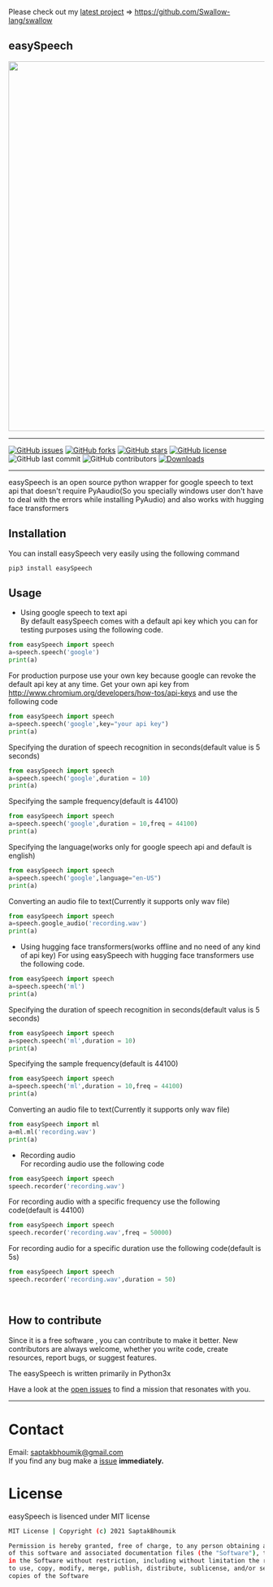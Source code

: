 Please check out my  [latest project](https://github.com/Swallow-lang/swallow) => https://github.com/Swallow-lang/swallow

## easySpeech
<p align="center">
<a href="https://github.com/SaptakBhoumik/easySpeech/"><img width="727" src="https://img.shields.io/badge/easySpeech-lightgray.svg?logo=appveyor&longCache=true&style=popout"></a>
</p> 

---
[![GitHub issues](https://img.shields.io/github/issues/SaptakBhoumik/easySpeech)](https://github.com/SaptakBhoumik/easySpeech/issues)
[![GitHub forks](https://img.shields.io/github/forks/SaptakBhoumik/easySpeech)](https://github.com/SaptakBhoumik/easySpeech/network/members)
[![GitHub stars](https://img.shields.io/github/stars/SaptakBhoumik/easySpeech)](https://github.com/SaptakBhoumik/easySpeech/stargazers)
[![GitHub license](https://img.shields.io/github/license/SaptakBhoumik/easySpeech)](https://www.github.com/SaptakBhoumik/easySpeech/tree/master/LICENSE)
![GitHub last commit](https://img.shields.io/github/last-commit/SaptakBhoumik/easySpeech)
![GitHub contributors](https://img.shields.io/github/contributors/SaptakBhoumik/easySpeech)
[![Downloads](https://static.pepy.tech/badge/easySpeech)](https://pypi.org/project/easySpeech)

<hr>
easySpeech is an open source python wrapper for google speech to text api that doesn't require PyAaudio(So you specially windows user don't have to deal with the errors while installing PyAudio) and also works with hugging face transformers
<br>


## Installation
You can install easySpeech very easily using the following command<br>
```
pip3 install easySpeech
```

## Usage
* Using google speech to text api <br>
By default easySpeech comes with a default api key which you can for testing purposes using the following code.
```python
from easySpeech import speech
a=speech.speech('google')
print(a)
```
For production purpose use your own key because google can revoke the default api key at any time. Get your own api key from http://www.chromium.org/developers/how-tos/api-keys and use the following code
```python
from easySpeech import speech
a=speech.speech('google',key="your api key")
print(a)
```
Specifying the duration of speech recognition in seconds(default value is 5 seconds)
```python
from easySpeech import speech
a=speech.speech('google',duration = 10)
print(a)
```
Specifying the sample frequency(default is 44100)
```python
from easySpeech import speech
a=speech.speech('google',duration = 10,freq = 44100)
print(a)
```
Specifying the language(works only for google speech api and default is english)
```python
from easySpeech import speech
a=speech.speech('google',language="en-US")
print(a)
```
Converting an audio file to text(Currently it supports only wav file)
```python
from easySpeech import speech
a=speech.google_audio('recording.wav')
print(a)
```

* Using hugging face transformers(works offline and no need of any kind of api key)
For using easySpeech with hugging face transformers use the following code.
```python
from easySpeech import speech
a=speech.speech('ml')
print(a)
```
Specifying the duration of speech recognition in seconds(default valus is 5 seconds)
```python
from easySpeech import speech
a=speech.speech('ml',duration = 10)
print(a)
```
Specifying the sample frequency(default is 44100)
```python
from easySpeech import speech
a=speech.speech('ml',duration = 10,freq = 44100)
print(a)
```
Converting an audio file to text(Currently it supports only wav file)
```python
from easySpeech import ml
a=ml.ml('recording.wav')
print(a)
```
* Recording audio <br>
For recording audio use the following code
```python
from easySpeech import speech
speech.recorder('recording.wav')
```
For recording audio with a specific frequency use the following code(default is 44100)
```python
from easySpeech import speech
speech.recorder('recording.wav',freq = 50000)
```
For recording audio for a specific duration use the following code(default is 5s)
```python
from easySpeech import speech
speech.recorder('recording.wav',duration = 50)
```
<br>


## How to contribute
Since it is a free software , you can contribute to make it better. New contributors are always welcome, whether you write code, create resources, report bugs, or suggest features.

The easySpeech is written primarily in Python3x

Have a look at the [open issues](https://github.com/SaptakBhoumik/easySpeech/issues) to find a mission that resonates with you.


<hr>

# Contact
Email: saptakbhoumik@gmail.com <br />
If you find any bug make a <a href="https://github.com/SaptakBhoumik/easySpeech/issues">issue</a> **immediately.**
<br>

# License
easySpeech is lisenced under MIT license
```bash
MIT License | Copyright (c) 2021 SaptakBhoumik

Permission is hereby granted, free of charge, to any person obtaining a copy
of this software and associated documentation files (the "Software"), to deal
in the Software without restriction, including without limitation the rights
to use, copy, modify, merge, publish, distribute, sublicense, and/or sell
copies of the Software
```

